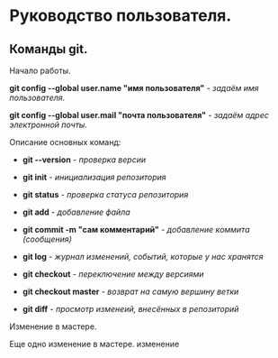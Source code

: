 # Руководство пользователя.
## Команды git.

Начало работы.

**git config --global user.name "имя пользователя"** - *задаём имя пользователя.*

**git config --global user.mail "почта пользователя"** - *задаём адрес электронной почты.*

Описание основных команд:

* __git --version__ - _проверка версии_

* __git init__ - _инициализация репозитория_

* __git status__ - _проверка статуса репозитория_

* __git add__ - _добавление файла_

* __git commit -m "сам комментарий"__ - _добавление коммита (сообщения)_

* __git log__ - _журнал изменений, событий, которые у нас хранятся_

* __git checkout__ - _переключение между версиями_

* __git checkout master__ - _возврат на самую вершину ветки_

* __git diff__ - _просмотр изменеий, внесённых в репозиторий_  



Изменение в мастере.

Еще одно изменение в мастере.
изменение